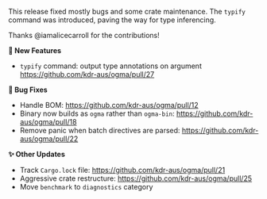 This release fixed mostly bugs and some crate maintenance.
The `typify` command was introduced, paving the way for type inferencing.

Thanks @iamalicecarroll for the contributions!

**🔬 New Features**
- `typify` command: output type annotations on argument <https://github.com/kdr-aus/ogma/pull/27>

**🐛 Bug Fixes**
- Handle BOM: https://github.com/kdr-aus/ogma/pull/12
- Binary now builds as `ogma` rather than `ogma-bin`: https://github.com/kdr-aus/ogma/pull/18
- Remove panic when batch directives are parsed: <https://github.com/kdr-aus/ogma/pull/22>

**✨ Other Updates**
- Track `Cargo.lock` file: <https://github.com/kdr-aus/ogma/pull/21>
- Aggressive crate restructure: <https://github.com/kdr-aus/ogma/pull/25>
- Move `benchmark` to `diagnostics` category
